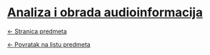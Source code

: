 # [Analiza i obrada audioinformacija](https://www.github.com/studosi-fer/AOA)
[<- Stranica predmeta](https://www.fer.unizg.hr/predmet/aoa)

[<- Povratak na listu predmeta](https://www.github.com/studosi/FER)